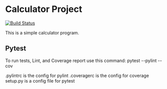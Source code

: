 # Calculator Project
[![Build Status](https://app.travis-ci.com/sagedemage/calc_example.svg?branch=main)](https://app.travis-ci.com/sagedemage/calc_example.svg?branch=main)

This is a simple calculator program.

## Pytest
To run tests, Lint, and Coverage report use this command:
pytest  --pylint --cov

.pylintrc is the config for pylint
.coveragerc is the config for coverage
setup.py is a config file for pytest
